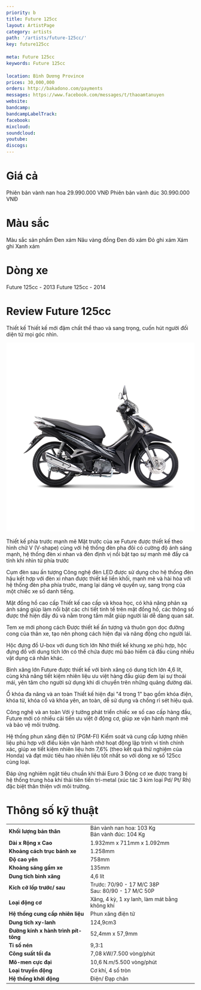 ```yaml
---
priority: b
title: Future 125cc
layout: ArtistPage
category: artists
path: '/artists/future-125cc/'
key: future125cc

meta: Future 125cc
keywords: Future 125cc

location: Bình Dương Province
prices: 30,000,000
orders: http://bakadono.com/payments
messages: https://www.facebook.com/messages/t/thaoamtanuyen
website: 
bandcamp: 
bandcampLabelTrack: 
facebook: 
mixcloud: 
soundcloud: 
youtube: 
discogs: 
---
```


# Giá cả

Phiên bản vành nan hoa	29.990.000 VNĐ
Phiên bản vành đúc	30.990.000 VNĐ

# Màu sắc

Màu sắc sản phẩm
Đen xám 
Nâu vàng đồng 
Đen đỏ xám 
Đỏ ghi xám 
Xám ghi 
Xanh xám

# Dòng xe

Future 125cc - 2013
Future 125cc - 2014

# Review Future 125cc

Thiết kế
Thiết kế mới đậm chất thể thao và sang trọng, cuốn hút người đối diện từ mọi góc nhìn.


![hinh](future125cc.jpg "hình")


Thiết kế phía trước mạnh mẽ
Mặt trước của xe Future được thiết kế theo hình chữ V (V-shape) cùng với hệ thống đèn pha đôi có cường độ ánh sáng mạnh, hệ thống đèn xi nhan và đèn định vị nổi bật tạo sự mạnh mẽ đầy cá tính khi nhìn từ phía trước

Cụm đèn sau ấn tượng
Công nghệ đèn LED được sử dụng cho hệ thống đèn hậu kết hợp với đèn xi nhan được thiết kế liền khối, mạnh mẽ và hài hòa với hệ thống đèn pha phía trước, mang lại dáng vẻ quyền uy, sang trọng của một chiếc xe số danh tiếng.

Mặt đồng hồ cao cấp
Thiết kế cao cấp và khoa học, có khả năng phản xạ ánh sáng giúp làm nổi bật các chi tiết tinh tế trên mặt đồng hồ, các thông số được thể hiện đầy đủ và nằm trong tầm mắt giúp người lái dễ dàng quan sát.

Tem xe mới phong cách
Được thiết kế ấn tượng và thuôn gọn dọc đường cong của thân xe, tạo nên phong cách hiện đại và năng động cho người lái.

Hộc đựng đồ U-box với dung tích lớn
Nhờ thiết kế khung xe phù hợp, hộc đựng đồ với dung tích lớn có thể chứa được mũ bảo hiểm cả đầu cùng nhiều vật dụng cá nhân khác.

Bình xăng lớn
Future được thiết kế với bình xăng có dung tích lớn 4,6 lít, cùng khả năng tiết kiệm nhiên liệu ưu việt hàng đầu giúp đem lại sự thoải mái, yên tâm cho người sử dụng khi di chuyển trên những quãng đường dài.

Ổ khóa đa năng và an toàn
Thiết kế hiện đại "4 trong 1" bao gồm khóa điện, khóa từ, khóa cổ và khóa yên, an toàn, dễ sử dụng và chống rỉ sét hiệu quả.

Công nghệ và an toàn
Với ý tưởng phát triển chiếc xe số cao cấp hàng đầu, Future mới có nhiều cải tiến ưu việt ở động cơ, giúp xe vận hành mạnh mẽ và bảo vệ môi trường.

Hệ thống phun xăng điện tử (PGM-FI)
Kiểm soát và cung cấp lượng nhiên liệu phù hợp với điều kiện vận hành nhờ hoạt động lập trình vi tính chính xác, giúp xe tiết kiệm nhiên liệu hơn 7,6% (theo kết quả thử nghiệm của Honda) và đạt mức tiêu hao nhiên liệu tốt nhất so với dòng xe số 125cc cùng loại.

Đáp ứng nghiêm ngặt tiêu chuẩn khí thải Euro 3
Động cơ xe được trang bị hệ thống trung hòa khí thải tiên tiến tri-metal (xúc tác 3 kim loại Pd/ Pt/ Rh) đặc biệt thân thiện với môi trường.





# Thông số kỹ thuật

<table cellpadding="0" cellspacing="0" border="0">

          
          
            
              
 <tbody><tr>
   <td><b>Khối lượng bản thân</b></td>
   <td>Bản vành nan hoa: 103 Kg <br> Bản vành đúc: 104 Kg</td>
 </tr>

              
            
          
            
              
 <tr>
   <td><b>Dài x Rộng x Cao</b></td>
   <td>1.932mm x 711mm x 1.092mm</td>
 </tr>

              
            
          
            
              
 <tr>
   <td><b>Khoảng cách trục bánh xe</b></td>
   <td>1.258mm</td>
 </tr>

              
            
          
            
              
 <tr>
   <td><b>Độ cao yên</b></td>
   <td>758mm</td>
 </tr>

              
            
          
            
              
 <tr>
   <td><b>Khoảng sáng gầm xe</b></td>
   <td>135mm</td>
 </tr>

              
            
          
            
          
            
              
 <tr>
   <td><b>Dung tích bình xăng</b></td>
   <td>4,6 lít</td>
 </tr>

              
            
          
            
              
 <tr>
   <td><b>Kích cỡ lốp trước/ sau</b></td>
   <td>Trước: 70/90 - 17 M/C 38P <br>Sau: 80/90 - 17 M/C 50P</td>
 </tr>

              
            
          
            
          
            
          
            
              
 <tr>
   <td><b>Loại động cơ</b></td>
   <td>Xăng, 4 kỳ, 1 xy lanh, làm mát bằng không khí</td>
 </tr>

              
            
          
            
              
 <tr>
   <td><b>Hệ thống cung cấp nhiên liệu</b></td>
   <td>Phun xăng điện tử</td>
 </tr>

              
            
          
            
              
 <tr>
   <td><b>Dung tích xy-lanh</b></td>
   <td>124,9cm3</td>
 </tr>

              
            
          
            
              
 <tr>
   <td><b>Đường kính x hành trình pít-tông</b></td>
   <td>52,4mm x 57,9mm</td>
 </tr>

              
            
          
            
              
 <tr>
   <td><b>Tỉ số nén</b></td>
   <td>9,3:1</td>
 </tr>

              
            
          
            
              
 <tr>
   <td><b>Công suất tối đa</b></td>
   <td>7,08 kW/7.500 vòng/phút</td>
 </tr>

              
            
          
            
              
 <tr>
   <td><b>Mô-men cực đại</b></td>
   <td>10,6 N.m/5.500 vòng/phút</td>
 </tr>

              
            
          
            
          
            
              
 <tr>
   <td><b>Loại truyền động</b></td>
   <td>Cơ khí, 4 số tròn</td>
 </tr>

              
            
          
            
          
            
              
 <tr>
   <td><b>Hệ thống khởi động</b></td>
   <td>Điện/ Đạp chân</td>
 </tr>

              
            
          
  </tbody></table>
